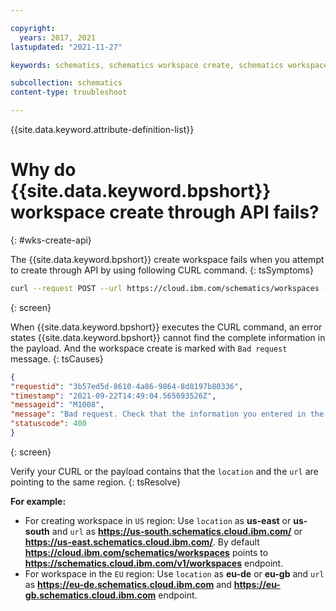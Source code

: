 ```yaml
---

copyright:
  years: 2017, 2021
lastupdated: "2021-11-27"

keywords: schematics, schematics workspace create, schematics workspace create

subcollection: schematics
content-type: troubleshoot

---
```


{{site.data.keyword.attribute-definition-list}}


# Why do {{site.data.keyword.bpshort}} workspace create through API fails?
{: #wks-create-api}

The {{site.data.keyword.bpshort}} create workspace fails when you attempt to create through API by using following CURL command.
{: tsSymptoms}

```sh
curl --request POST --url https://cloud.ibm.com/schematics/workspaces -H "Authorization: Bearer scfQ" -d '{"name":"test_api","type": ["terraform_v0.12"],"location": "eu-de","description": "via api","resource_group": "5e1f06f5b2b24a319f6cd5be86f531dd","tags": [],"template_repo": {"url": "https://github.ibm.com/Rise-with-SAP/iac-hec-sap"},"template_data": [{"folder": ".","type": "terraform_v0.12","variablestore": []}]}'
```
{: screen}


When {{site.data.keyword.bpshort}} executes the CURL command, an error states {{site.data.keyword.bpshort}} cannot find the complete information in the payload. And the workspace create is marked with `Bad request` message. 
{: tsCauses}


```json
{
"requestid": "3b57ed5d-8610-4a86-9864-8d8197b80336",
"timestamp": "2021-09-22T14:49:04.565693526Z",
"messageid": "M1008",
"message": "Bad request. Check that the information you entered in the payload is complete and formatted correctly in JSON.",
"statuscode": 400
}
```
{: screen}


Verify your CURL or the payload contains that the `location` and the `url` are pointing to the same region.
{: tsResolve}

**For example:**

- For creating workspace in `US` region: Use  `location` as **us-east** or **us-south** and `url` as **https://us-south.schematics.cloud.ibm.com/** or **https://us-east.schematics.cloud.ibm.com/**. By default **https://cloud.ibm.com/schematics/workspaces** points to **https://schematics.cloud.ibm.com/v1/workspaces** endpoint.
- For workspace in the `EU` region: Use `location` as **eu-de** or **eu-gb** and `url` as **https://eu-de.schematics.cloud.ibm.com** and **https://eu-gb.schematics.cloud.ibm.com** endpoint.

